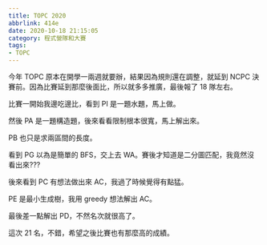 ```yaml
---
title: TOPC 2020
abbrlink: 414e
date: 2020-10-18 21:15:05
category: 程式營隊和大賽
tags:
- TOPC
---
```

今年 TOPC 原本在開學一兩週就要辦，結果因為規則還在調整，就延到 NCPC 決賽前。因為比賽延到那麼後面比，所以就多多推廣，最後報了 18 隊左右。
<!-- more -->
比賽一開始我邊吃邊比，看到 PI 是一題水題，馬上做。

然後 PA 是一題構造題，後來看看限制根本很寬，馬上解出來。

PB 也只是求兩區間的長度。

看到 PG 以為是簡單的 BFS，交上去 WA。賽後才知道是二分圖匹配，我竟然沒看出來???

後來看到 PC 有想法做出來 AC，我過了時候覺得有點猛。

PE 是最小生成樹，我用 greedy 想法解出 AC。

最後差一點解出 PD，不然名次就很高了。

這次 21 名，不錯，希望之後比賽也有那麼高的成績。